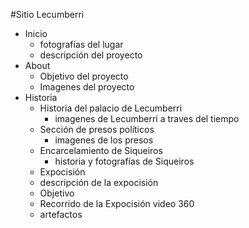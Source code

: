 #Sitio Lecumberri
- Inicio
   - fotografías del lugar
   - descripción del proyecto
- About
   - Objetivo del proyecto
   - Imagenes del proyecto
 - Historia
   - Historia del palacio de Lecumberri
     - imagenes de Lecumberri a traves del tiempo
   - Sección de presos políticos
     - imagenes de los presos
   - Encarcelamiento de Siqueiros
     - historia y fotografías de Siqueiros
   - Expocisión
    - descripción de la expocisión
    - Objetivo
    - Recorrido de la Expocisión video 360
    - artefactos 

